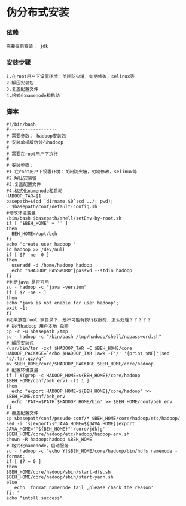 # 伪分布式安装

### 依赖

```
需要提前安装： jdk
```

### 安装步骤

```
1.在root用户下设置环境：关闭防火墙，句柄修改，selinux等
2.解压安装包
3.复盖配置文件
4.格式化namenode和启动
```

### 脚本

    #!/bin/bash
    #------------------
    # 需要参数： hadoop安装包
    # 安装单机版伪分布hadoop
    #
    # 需要在root用户下执行
    #
    # 安装步骤：
    #1.在root用户下设置环境：关闭防火墙，句柄修改，selinux等
    #2.解压安装包
    #3.复盖配置文件
    #4.格式化namenode和启动
    HADOOP_TAR=$1
    basepath=$(cd `dirname $0`;cd ../; pwd);
    . $basepath/conf/default-config.sh
    #修改环境变量
    /bin/bash $basepath/shell/setEnv-by-root.sh
    if [ "$BEH_HOME" = '' ]
    then
      BEH_HOME=/opt/beh
    fi
    echo "create user hadoop "
    id hadoop >> /dev/null
    if [ $? -ne  0 ]
    then
      useradd -d /home/hadoop hadoop
      echo "$HADOOP_PASSWORD"|passwd --stdin hadoop
    fi
    #判断java 是否可用
    su - hadoop -c "java -version"
    if [ $? -ne - ]
    then
    echo "java is not enable for user hadoop";
    exit -1;
    fi
    #如果放在root 家目录下，是不可能有执行权限的，怎么处理？？？？？
    # 执行hadoop 用户本地 免密
    cp -r -u $basepath /tmp
    su - hadoop -c "/bin/bash /tmp/hadoop/shell/nopassword.sh"
    # 解压安装包
    /usr/bin/tar -zxf $HADOOP_TAR -C $BEH_HOME/core
    HADOOP_PACKAGE=`echo $HADOOP_TAR |awk -F'/' '{print $NF}'|sed "s/.tar.gz//g"`
    mv $BEH_HOME/core/$HADOOP_PACKAGE $BEH_HOME/core/hadoop
    # 配置环境变量
    if [ $(grep -c HADOOP_HOME=${BEH_HOME}/core/hadoop $BEH_HOME/conf/beh_env) -lt 1 ]
    then
      echo "export HADOOP_HOME=${BEH_HOME}/core/hadoop" >> $BEH_HOME/conf/beh_env
      echo 'PATH=$PATH:$HADOOP_HOME/bin' >> $BEH_HOME/conf/beh_env
    fi
    # 覆盖配置文件
    cp $basepath/conf/pseudo-conf/* $BEH_HOME/core/hadoop/etc/hadoop/
    sed -i 's|export\s*JAVA_HOME=${JAVA_HOME}|export JAVA_HOME='"${BEH_HOME}"'/core/jdk|g' $BEH_HOME/core/hadoop/etc/hadoop/hadoop-env.sh
    chown -R hadoop:hadoop $BEH_HOME
    # 格式化namenode，启动服务
    su - hadoop -c "echo Y|$BEH_HOME/core/hadoop/bin/hdfs namenode -format; 
    if [ $? = 0 ] 
    then 
    $BEH_HOME/core/hadoop/sbin/start-dfs.sh 
    $BEH_HOME/core/hadoop/sbin/start-yarn.sh
    else
       echo 'format namenode fail ,please chack the reason'
    fi; "
    echo "intsll success"




